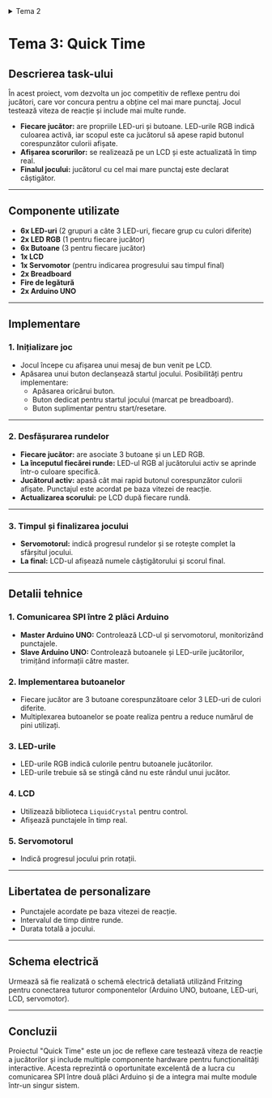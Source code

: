 <details>
  <summary>Tema 2</summary>

  # Cerința temei:
  Crearea unui joc asemănător cu TypeRacer

  # Descrierea task-ului
  În acest proiect, vom crea un joc de tip TypeRacer care include funcționalități de start/stop pentru rundă, selectarea dificultății și afișarea unui indicator de stare prin intermediul unui LED RGB.

  ### LED RGB - Indicator de stare:
  - **Stare de repaus:** LED-ul va lumina alb.
  - **Pornire runda:** După apăsarea butonului de start, LED-ul va clipi timp de 3 secunde, indicând o numărătoare inversă până la începutul rundei.
  - **În timpul rundei:** LED-ul va fi verde atunci când textul introdus este corect și se va schimba în roșu dacă apare o greșeală.

  ### Buton Start/Stop:
  - **Modul de repaus:** Dacă jocul este oprit, apăsarea butonului va iniția o nouă rundă după o numărătoare inversă de 3 secunde.
  - **În timpul rundei:** Dacă runda este activă, apăsarea butonului va opri runda imediat.

  ### Butonul de dificultate:
  - **Selectarea dificultății:** Acest buton controlează viteza cu care apar cuvintele în timpul jocului și poate fi utilizat doar atunci când jocul este în stare de repaus.
  - **Ciclarea dificultății:** La fiecare apăsare a butonului, dificultatea va schimba între modurile `Easy`, `Medium` și `Hard`.
  - **Mesaj de confirmare:** La schimbarea dificultății, un mesaj de tipul “Easy/Medium/Hard mode on!” va fi transmis prin serial.

  ### Generarea cuvintelor:
  - **Dicționar de cuvinte:** Se va crea o listă de cuvinte care vor fi folosite în timpul jocului.
  - **Afișarea cuvintelor:** În fiecare rundă, cuvintele vor fi afișate în terminal într-o ordine aleatorie.
  - **Validarea cuvintelor:** Dacă jucătorul scrie corect cuvântul afișat, următorul cuvânt va apărea imediat. În caz de greșeală, un nou cuvânt va apărea după un interval specific, în funcție de dificultatea selectată.

  ### Alte observații:
  - **Durata rundei:** Fiecare rundă are o durată fixă de 30 de secunde.
  - **Rezultate:** La finalul fiecărei runde, se va afișa în terminal numărul de cuvinte scrise corect.

  # Componente utilizate
  - Arduino UNO (ATmega328P microcontroller)
  - 1x LED RGB (pentru a semnaliza dacă cuvântul corect e scris greșit sau nu)
  - 2x Butoane (pentru start/stop rundă și pentru selectarea dificultății)
  - 5x Rezistoare (3x 220/330 ohm, 2x 1000 ohm)
  - Breadboard
  - Fire de legătură

  # Poze ale setup-ului fizic
  ![Imagine WhatsApp 2024-11-06 la 00 09 06_14701aef](https://github.com/StefanAdrian2003/Teme-Robotica/blob/main/Tema2/media/1.jpg)
  ![Imagine WhatsApp 2024-11-06 la 00 09 07_a03e628d](https://github.com/StefanAdrian2003/Teme-Robotica/blob/main/Tema2/media/2.jpg)
  ![Imagine WhatsApp 2024-11-06 la 00 09 07_eb885a7e](https://github.com/StefanAdrian2003/Teme-Robotica/blob/main/Tema2/media/3.jpg)
  ![Imagine WhatsApp 2024-11-06 la 00 09 08_5c36632d](https://github.com/StefanAdrian2003/Teme-Robotica/blob/main/Tema2/media/4.jpg)

  # Video cu funcționalitatea montajului fizic
  [Watch the demo video](https://github.com/StefanAdrian2003/Teme-Robotica/blob/main/Tema2/media/video.mp4)

  # Schema electrică
  ![image](https://github.com/user-attachments/assets/63aef517-2f51-4c86-b28e-1833cfb0421c)

  
</details>




# **Tema 3: Quick Time**

## **Descrierea task-ului**
În acest proiect, vom dezvolta un joc competitiv de reflexe pentru doi jucători, care vor concura pentru a obține cel mai mare punctaj. Jocul testează viteza de reacție și include mai multe runde. 

- **Fiecare jucător:** are propriile LED-uri și butoane. LED-urile RGB indică culoarea activă, iar scopul este ca jucătorul să apese rapid butonul corespunzător culorii afișate.
- **Afișarea scorurilor:** se realizează pe un LCD și este actualizată în timp real.
- **Finalul jocului:** jucătorul cu cel mai mare punctaj este declarat câștigător.

---

## **Componente utilizate**
- **6x LED-uri** (2 grupuri a câte 3 LED-uri, fiecare grup cu culori diferite)
- **2x LED RGB** (1 pentru fiecare jucător)
- **6x Butoane** (3 pentru fiecare jucător)
- **1x LCD**
- **1x Servomotor** (pentru indicarea progresului sau timpul final)
- **2x Breadboard**
- **Fire de legătură**
- **2x Arduino UNO**

---

## **Implementare**

### **1. Inițializare joc**
- Jocul începe cu afișarea unui mesaj de bun venit pe LCD.
- Apăsarea unui buton declanșează startul jocului. Posibilități pentru implementare:
  - Apăsarea oricărui buton.
  - Buton dedicat pentru startul jocului (marcat pe breadboard).
  - Buton suplimentar pentru start/resetare.

---

### **2. Desfășurarea rundelor**
- **Fiecare jucător:** are asociate 3 butoane și un LED RGB.
- **La începutul fiecărei runde:** LED-ul RGB al jucătorului activ se aprinde într-o culoare specifică.
- **Jucătorul activ:** apasă cât mai rapid butonul corespunzător culorii afișate. Punctajul este acordat pe baza vitezei de reacție.
- **Actualizarea scorului:** pe LCD după fiecare rundă.

---

### **3. Timpul și finalizarea jocului**
- **Servomotorul:** indică progresul rundelor și se rotește complet la sfârșitul jocului.
- **La final:** LCD-ul afișează numele câștigătorului și scorul final.

---

## **Detalii tehnice**

### **1. Comunicarea SPI între 2 plăci Arduino**
- **Master Arduino UNO:** Controlează LCD-ul și servomotorul, monitorizând punctajele.
- **Slave Arduino UNO:** Controlează butoanele și LED-urile jucătorilor, trimițând informații către master.

### **2. Implementarea butoanelor**
- Fiecare jucător are 3 butoane corespunzătoare celor 3 LED-uri de culori diferite.
- Multiplexarea butoanelor se poate realiza pentru a reduce numărul de pini utilizați.

### **3. LED-urile**
- LED-urile RGB indică culorile pentru butoanele jucătorilor.
- LED-urile trebuie să se stingă când nu este rândul unui jucător.

### **4. LCD**
- Utilizează biblioteca `LiquidCrystal` pentru control.
- Afișează punctajele în timp real.

### **5. Servomotorul**
- Indică progresul jocului prin rotații.

---

## **Libertatea de personalizare**
- Punctajele acordate pe baza vitezei de reacție.
- Intervalul de timp dintre runde.
- Durata totală a jocului.

---

## **Schema electrică**
Urmează să fie realizată o schemă electrică detaliată utilizând Fritzing pentru conectarea tuturor componentelor (Arduino UNO, butoane, LED-uri, LCD, servomotor).

---

## **Concluzii**
Proiectul "Quick Time" este un joc de reflexe care testează viteza de reacție a jucătorilor și include multiple componente hardware pentru funcționalități interactive. Acesta reprezintă o oportunitate excelentă de a lucra cu comunicarea SPI între două plăci Arduino și de a integra mai multe module într-un singur sistem.
